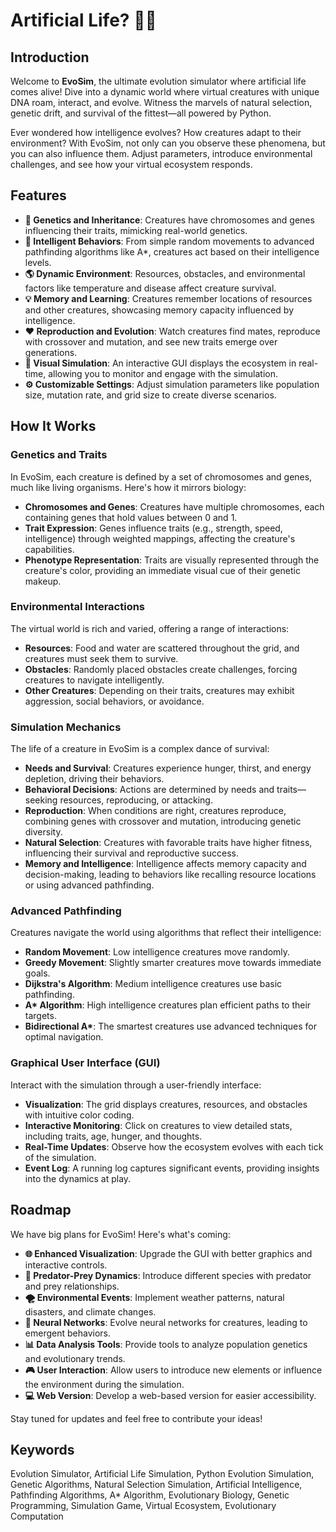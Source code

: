 Artificial Life? 🦎🌿
=================================================

[](https://www.python.org/downloads/)

Introduction
------------

Welcome to **EvoSim**, the ultimate evolution simulator where artificial life comes alive! Dive into a dynamic world where virtual creatures with unique DNA roam, interact, and evolve. Witness the marvels of natural selection, genetic drift, and survival of the fittest—all powered by Python.

Ever wondered how intelligence evolves? How creatures adapt to their environment? With EvoSim, not only can you observe these phenomena, but you can also influence them. Adjust parameters, introduce environmental challenges, and see how your virtual ecosystem responds.

Features
--------

*   **🧬 Genetics and Inheritance**: Creatures have chromosomes and genes influencing their traits, mimicking real-world genetics.
*   **🤖 Intelligent Behaviors**: From simple random movements to advanced pathfinding algorithms like A\*, creatures act based on their intelligence levels.
*   **🌎 Dynamic Environment**: Resources, obstacles, and environmental factors like temperature and disease affect creature survival.
*   **💡 Memory and Learning**: Creatures remember locations of resources and other creatures, showcasing memory capacity influenced by intelligence.
*   **❤️ Reproduction and Evolution**: Watch creatures find mates, reproduce with crossover and mutation, and see new traits emerge over generations.
*   **🎨 Visual Simulation**: An interactive GUI displays the ecosystem in real-time, allowing you to monitor and engage with the simulation.
*   **⚙️ Customizable Settings**: Adjust simulation parameters like population size, mutation rate, and grid size to create diverse scenarios.

How It Works
------------

### Genetics and Traits

In EvoSim, each creature is defined by a set of chromosomes and genes, much like living organisms. Here's how it mirrors biology:

*   **Chromosomes and Genes**: Creatures have multiple chromosomes, each containing genes that hold values between 0 and 1.
*   **Trait Expression**: Genes influence traits (e.g., strength, speed, intelligence) through weighted mappings, affecting the creature's capabilities.
*   **Phenotype Representation**: Traits are visually represented through the creature's color, providing an immediate visual cue of their genetic makeup.

### Environmental Interactions

The virtual world is rich and varied, offering a range of interactions:

*   **Resources**: Food and water are scattered throughout the grid, and creatures must seek them to survive.
*   **Obstacles**: Randomly placed obstacles create challenges, forcing creatures to navigate intelligently.
*   **Other Creatures**: Depending on their traits, creatures may exhibit aggression, social behaviors, or avoidance.

### Simulation Mechanics

The life of a creature in EvoSim is a complex dance of survival:

*   **Needs and Survival**: Creatures experience hunger, thirst, and energy depletion, driving their behaviors.
*   **Behavioral Decisions**: Actions are determined by needs and traits—seeking resources, reproducing, or attacking.
*   **Reproduction**: When conditions are right, creatures reproduce, combining genes with crossover and mutation, introducing genetic diversity.
*   **Natural Selection**: Creatures with favorable traits have higher fitness, influencing their survival and reproductive success.
*   **Memory and Intelligence**: Intelligence affects memory capacity and decision-making, leading to behaviors like recalling resource locations or using advanced pathfinding.

### Advanced Pathfinding

Creatures navigate the world using algorithms that reflect their intelligence:

*   **Random Movement**: Low intelligence creatures move randomly.
*   **Greedy Movement**: Slightly smarter creatures move towards immediate goals.
*   **Dijkstra's Algorithm**: Medium intelligence creatures use basic pathfinding.
*   **A\* Algorithm**: High intelligence creatures plan efficient paths to their targets.
*   **Bidirectional A\***: The smartest creatures use advanced techniques for optimal navigation.

### Graphical User Interface (GUI)

Interact with the simulation through a user-friendly interface:

*   **Visualization**: The grid displays creatures, resources, and obstacles with intuitive color coding.
*   **Interactive Monitoring**: Click on creatures to view detailed stats, including traits, age, hunger, and thoughts.
*   **Real-Time Updates**: Observe how the ecosystem evolves with each tick of the simulation.
*   **Event Log**: A running log captures significant events, providing insights into the dynamics at play.

Roadmap
-------

We have big plans for EvoSim! Here's what's coming:

*   **🌐 Enhanced Visualization**: Upgrade the GUI with better graphics and interactive controls.
*   **🦁 Predator-Prey Dynamics**: Introduce different species with predator and prey relationships.
*   **🌪️ Environmental Events**: Implement weather patterns, natural disasters, and climate changes.
*   **🧠 Neural Networks**: Evolve neural networks for creatures, leading to emergent behaviors.
*   **📊 Data Analysis Tools**: Provide tools to analyze population genetics and evolutionary trends.
*   **🎮 User Interaction**: Allow users to introduce new elements or influence the environment during the simulation.
*   **💻 Web Version**: Develop a web-based version for easier accessibility.

Stay tuned for updates and feel free to contribute your ideas!

Keywords
--------

Evolution Simulator, Artificial Life Simulation, Python Evolution Simulation, Genetic Algorithms, Natural Selection Simulation, Artificial Intelligence, Pathfinding Algorithms, A\* Algorithm, Evolutionary Biology, Genetic Programming, Simulation Game, Virtual Ecosystem, Evolutionary Computation